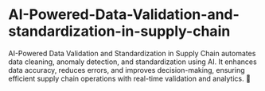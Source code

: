 # AI-Powered-Data-Validation-and-standardization-in-supply-chain
AI-Powered Data Validation and Standardization in Supply Chain automates data cleaning, anomaly detection, and standardization using AI. It enhances data accuracy, reduces errors, and improves decision-making, ensuring efficient supply chain operations with real-time validation and analytics. 🚀
